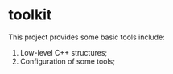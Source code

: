 # toolkit
This project provides some basic tools include:
1. Low-level C++ structures;
2. Configuration of some tools;

